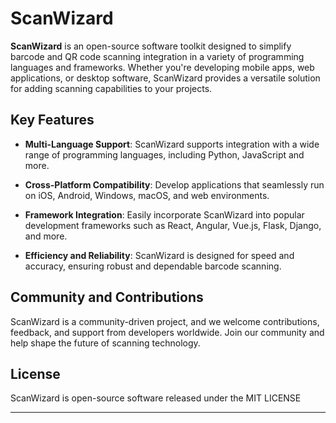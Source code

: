 # ScanWizard

**ScanWizard** is an open-source software toolkit designed to simplify barcode and QR code scanning integration in a variety of programming languages and frameworks. Whether you're developing mobile apps, web applications, or desktop software, ScanWizard provides a versatile solution for adding scanning capabilities to your projects.

## Key Features

- **Multi-Language Support**: ScanWizard supports integration with a wide range of programming languages, including Python, JavaScript and more.

- **Cross-Platform Compatibility**: Develop applications that seamlessly run on iOS, Android, Windows, macOS, and web environments.

- **Framework Integration**: Easily incorporate ScanWizard into popular development frameworks such as React, Angular, Vue.js, Flask, Django, and more.

- **Efficiency and Reliability**: ScanWizard is designed for speed and accuracy, ensuring robust and dependable barcode scanning.


## Community and Contributions

ScanWizard is a community-driven project, and we welcome contributions, feedback, and support from developers worldwide. Join our community and help shape the future of scanning technology.

## License

ScanWizard is open-source software released under the MIT LICENSE

---

